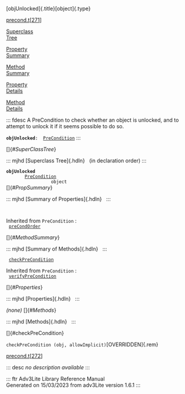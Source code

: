 [objUnlocked]{.title}[object]{.type}

[precond.t](../file/precond.t.html)\[[271](../source/precond.t.html#271)\]

[Superclass\
Tree](#_SuperClassTree_)

[Property\
Summary](#_PropSummary_)

[Method\
Summary](#_MethodSummary_)

[Property\
Details](#_Properties_)

[Method\
Details](#_Methods_)

::: fdesc
A PreCondition to check whether an object is unlocked, and to attempt to
unlock it if it seems possible to do so.

**`objUnlocked`**` :   `[`PreCondition`](../object/PreCondition.html)
:::

[]{#_SuperClassTree_}

::: mjhd
[Superclass Tree]{.hdln}   (in declaration order)
:::

**`objUnlocked`**\
`         `[`PreCondition`](../object/PreCondition.html)\
`                 object`\
[]{#_PropSummary_}

::: mjhd
[Summary of Properties]{.hdln}  
:::

` `

Inherited from `PreCondition` :\
` `[`preCondOrder`](../object/PreCondition.html#preCondOrder)`  `

[]{#_MethodSummary_}

::: mjhd
[Summary of Methods]{.hdln}  
:::

` `[`checkPreCondition`](#checkPreCondition)`  `

Inherited from `PreCondition` :\
` `[`verifyPreCondition`](../object/PreCondition.html#verifyPreCondition)`  `

[]{#_Properties_}

::: mjhd
[Properties]{.hdln}  
:::

*(none)* []{#_Methods_}

::: mjhd
[Methods]{.hdln}  
:::

[]{#checkPreCondition}

`checkPreCondition (obj, allowImplicit)`[OVERRIDDEN]{.rem}

[precond.t](../file/precond.t.html)\[[272](../source/precond.t.html#272)\]

::: desc
*no description available*
:::

::: ftr
Adv3Lite Library Reference Manual\
Generated on 15/03/2023 from adv3Lite version 1.6.1
:::
